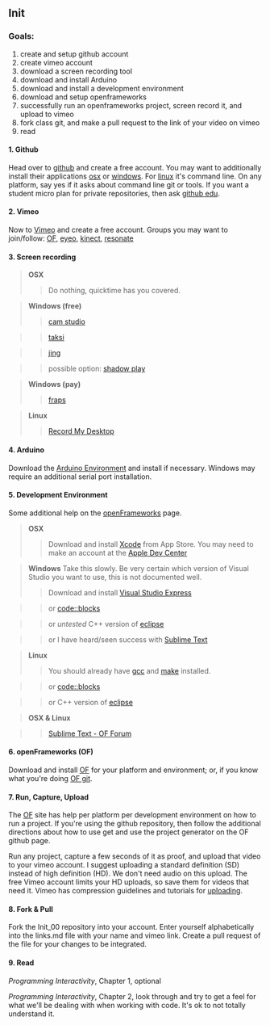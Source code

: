 ## Init

### Goals:

1. create and setup github account
2. create vimeo account
3. download a screen recording tool
4. download and install Arduino
5. download and install a development environment
6. download and setup openframeworks
7. successfully run an openframeworks project, screen record it, and upload to vimeo
8. fork class git, and make a pull request to the link of your video on vimeo
9. read


#### 1. Github
Head over to [github](https://github.com/) and create a free account. You may want to additionally install their applications [osx](http://mac.github.com) or [windows](http://windows.github.com). For [linux](https://help.github.com/articles/set-up-git#platform-linux) it's command line. On any platform, say yes if it asks about command line git or tools. If you want a student micro plan for private repositories, then ask [github edu](https://github.com/edu).

#### 2. Vimeo
Now to [Vimeo](https://vimeo.com/) and create a free account. Groups you may want to join/follow: [OF](https://vimeo.com/groups/openframeworks), [eyeo](https://vimeo.com/eyeofestival), [kinect](https://vimeo.com/groups/kinect), [resonate](https://vimeo.com/resonateio)

#### 3. Screen recording 
> __OSX__ 
>> Do nothing, quicktime has you covered. 

> __Windows (free)__ 
>> [cam studio](http://camstudio.org)

>> [taksi](http://taksi.sourceforge.net)

>> [jing](http://www.techsmith.com/jing.html)

>> possible option: [shadow play](http://www.geforce.com/geforce-experience/shadowplay)

> __Windows (pay)__
>> [fraps](http://www.fraps.com)

> __Linux__
>>	[Record My Desktop](http://recordmydesktop.sourceforge.net/about.php)


#### 4. Arduino
Download the [Arduino Environment](http://www.arduino.cc/) and install if necessary. Windows may require an additional serial port installation. 


#### 5. Development Environment
Some additional help on the [openFrameworks](http://www.openframeworks.cc/download/) page.

> __OSX__ 
>> Download and install [Xcode](https://developer.apple.com/xcode/) from App Store. You may need to make an account at the [Apple Dev Center](https://connect.apple.com/)

> __Windows__ 
> Take this slowly. Be very certain which version of Visual Studio you want to use, this is not documented well. 
>> Download and install [Visual Studio Express](https://www.microsoft.com/visualstudio/eng/products/visual-studio-express-for-windows-desktop)

>> or [code::blocks](http://www.codeblocks.org)

>> or _untested_ C++ version of [eclipse](http://www.eclipse.org)

>> or I have heard/seen success with [Sublime Text](http://www.sublimetext.com)


> __Linux__
>>	You should already have [gcc](http://gcc.gnu.org/) and [make](https://www.gnu.org/software/make/) installed. 

>> or [code::blocks](http://www.codeblocks.org)

>> or C++ version of [eclipse](http://www.eclipse.org)

> __OSX & Linux__

>> [Sublime Text - OF Forum](http://forum.openframeworks.cc/t/openframeworks-and-sublime-2/11118/15) 

#### 6. openFrameworks (OF)
Download and install [OF](http://www.openframeworks.cc/download/) for your platform and environment; or, if you know what you're doing [OF git](https://github.com/openframeworks/openFrameworks).

#### 7. Run, Capture, Upload
The [OF](http://www.openframeworks.cc/download/) site has help per platform per development environment on how to run a project. If you're using the github repository, then follow the additional directions about how to use get and use the project generator on the OF github page.

Run any project, capture a few seconds of it as proof, and upload that video to your vimeo account. I suggest uploading a standard definition (SD) instead of high definition (HD). We don't need audio on this upload. The free Vimeo account limits your HD uploads, so save them for videos that need it. Vimeo has compression guidelines and tutorials for [uploading](https://vimeo.com/help/compression).

#### 8. Fork & Pull
Fork the Init_00 repository into your account. Enter yourself alphabetically into the links.md file with your name and vimeo link. Create a pull request of the file for your changes to be integrated.

#### 9. Read
_Programming Interactivity_, Chapter 1, optional

_Programming Interactivity_, Chapter 2, look through and try to get a feel for what we'll be dealing with when working with code. It's ok to not totally understand it. 
